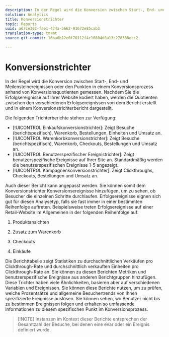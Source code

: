 ```yaml
---
description: In der Regel wird die Konversion zwischen Start-, End- und Meilensteinereignissen oder den Punkten in einem Konversionsprozess anhand von Konversionsquotienten gemessen. Nachdem Sie die Erfolgsereignisse auf Ihrer Website kodiert haben, werden die Quotienten zwischen den verschiedenen Erfolgsereignissen von dem Bericht erstellt und in einem Konversionstrichterbericht dargestellt.
solution: Analytics
title: Konversionstrichter
topic: Reports
uuid: a67ce302-fae1-434a-b662-91672e85cab3
translation-type: tm+mt
source-git-commit: 16ba0b12e0f70112f4c10804d0a13c278388ecc2

---
```



# Konversionstrichter

In der Regel wird die Konversion zwischen Start-, End- und Meilensteinereignissen oder den Punkten in einem Konversionsprozess anhand von Konversionsquotienten gemessen. Nachdem Sie die Erfolgsereignisse auf Ihrer Website kodiert haben, werden die Quotienten zwischen den verschiedenen Erfolgsereignissen von dem Bericht erstellt und in einem Konversionstrichterbericht dargestellt.

Die folgenden Trichterberichte stehen zur Verfügung:

* [!UICONTROL Einkaufskonversionstrichter]: Zeigt Besuche (berichtspezifisch), Warenkorb, Bestellungen, Einheiten und Umsatz an.
* [!UICONTROL Warenkorbkonversionstrichter]: Zeigt Besuche (berichtspezifisch), Warenkorb, Checkouts, Bestellungen und Umsatz an.
* [!UICONTROL Benutzerspezifischer Ereignistrichter]: Zeigt benutzerspezifische Ereignisse auf Ihrer Site an. Standardmäßig werden die benutzerspezifischen Ereignisse 1-5 angezeigt.
* [!UICONTROL Kampagnenkonversionstrichter]: Zeigt Clickthroughs, Checkouts, Bestellungen und Umsatz an.

Auch dieser Bericht kann angepasst werden. Sie können somit dem Konversionstrichter Konversionsereignisse hinzufügen, um zu sehen, ob Besucher die einzelnen Schritte durchlaufen. Erfolgsereignisse eignen sich gut für diesen Analysetyp, falls sie fast immer in einer bestimmten Reihenfolge auftreten. Beispielsweise treten Erfolgsereignisse auf einer Retail-Website im Allgemeinen in der folgenden Reihenfolge auf:

1. Produktansichten

2. Zusatz zum Warenkorb

3. Checkouts

4. Einkäufe

Die Berichttabelle zeigt Statistiken zu durchschnittlichen Verkäufen pro Clickthrough-Rate und durchschnittlich verkauften Einheiten pro Clickthrough-Rate an. Sie können zu diesen Berichten Metriken und benutzerspezifische Ereignisse aus anderen Berichtgruppen hinzufügen. Diese Trichter haben viele Ähnlichkeiten, basieren aber auf verschiedenen Variablen und Ereignissen. Sie können diese Berichte nutzen, um zu prüfen, welche Prozentsätze und allgemeine Besuchertrends von Ihnen spezifizierte Ereignisse auslösen. Sie können sehen, wo Benutzer nicht bis zu bestimmen Ereignissen folgen und erhalten so umfassende Informationen zu diesem spezifischen Punkt im Konversionsprozess.

> [!NOTE] Instanzen im Kontext dieser Berichte entsprechen der Gesamtzahl der Besuche, bei denen eine eVar oder ein Ereignis definiert wurde.

